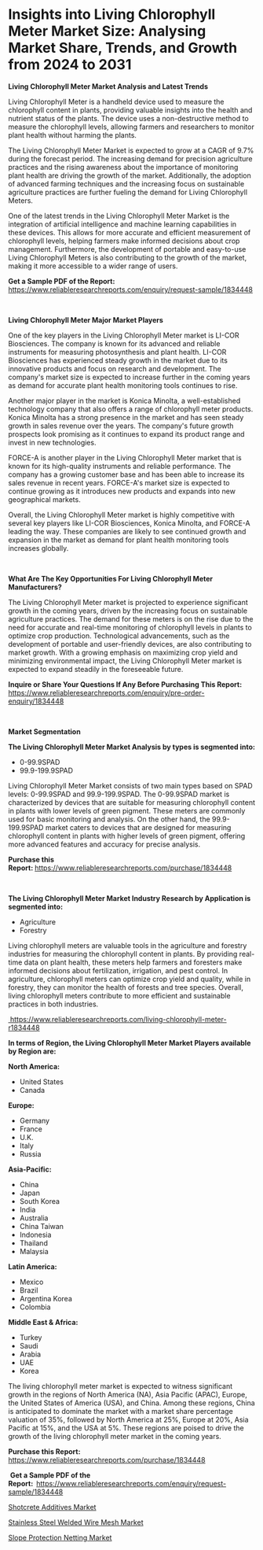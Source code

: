 <p><h1>Insights into Living Chlorophyll Meter Market Size: Analysing Market Share, Trends, and Growth from 2024 to 2031</h1></p><p><strong>Living Chlorophyll Meter Market Analysis and Latest Trends</strong></p>
<p><p>Living Chlorophyll Meter is a handheld device used to measure the chlorophyll content in plants, providing valuable insights into the health and nutrient status of the plants. The device uses a non-destructive method to measure the chlorophyll levels, allowing farmers and researchers to monitor plant health without harming the plants.</p><p>The Living Chlorophyll Meter Market is expected to grow at a CAGR of 9.7% during the forecast period. The increasing demand for precision agriculture practices and the rising awareness about the importance of monitoring plant health are driving the growth of the market. Additionally, the adoption of advanced farming techniques and the increasing focus on sustainable agriculture practices are further fueling the demand for Living Chlorophyll Meters.</p><p>One of the latest trends in the Living Chlorophyll Meter Market is the integration of artificial intelligence and machine learning capabilities in these devices. This allows for more accurate and efficient measurement of chlorophyll levels, helping farmers make informed decisions about crop management. Furthermore, the development of portable and easy-to-use Living Chlorophyll Meters is also contributing to the growth of the market, making it more accessible to a wider range of users.</p></p>
<p><strong>Get a Sample PDF of the Report:&nbsp;</strong> <a href="https://www.reliableresearchreports.com/enquiry/request-sample/1834448">https://www.reliableresearchreports.com/enquiry/request-sample/1834448</a></p>
<p>&nbsp;</p>
<p><strong>Living Chlorophyll Meter Major Market Players</strong></p>
<p><p>One of the key players in the Living Chlorophyll Meter market is LI-COR Biosciences. The company is known for its advanced and reliable instruments for measuring photosynthesis and plant health. LI-COR Biosciences has experienced steady growth in the market due to its innovative products and focus on research and development. The company's market size is expected to increase further in the coming years as demand for accurate plant health monitoring tools continues to rise.</p><p>Another major player in the market is Konica Minolta, a well-established technology company that also offers a range of chlorophyll meter products. Konica Minolta has a strong presence in the market and has seen steady growth in sales revenue over the years. The company's future growth prospects look promising as it continues to expand its product range and invest in new technologies.</p><p>FORCE-A is another player in the Living Chlorophyll Meter market that is known for its high-quality instruments and reliable performance. The company has a growing customer base and has been able to increase its sales revenue in recent years. FORCE-A's market size is expected to continue growing as it introduces new products and expands into new geographical markets.</p><p>Overall, the Living Chlorophyll Meter market is highly competitive with several key players like LI-COR Biosciences, Konica Minolta, and FORCE-A leading the way. These companies are likely to see continued growth and expansion in the market as demand for plant health monitoring tools increases globally.</p></p>
<p>&nbsp;</p>
<p><strong>What Are The Key Opportunities For Living Chlorophyll Meter Manufacturers?</strong></p>
<p><p>The Living Chlorophyll Meter market is projected to experience significant growth in the coming years, driven by the increasing focus on sustainable agriculture practices. The demand for these meters is on the rise due to the need for accurate and real-time monitoring of chlorophyll levels in plants to optimize crop production. Technological advancements, such as the development of portable and user-friendly devices, are also contributing to market growth. With a growing emphasis on maximizing crop yield and minimizing environmental impact, the Living Chlorophyll Meter market is expected to expand steadily in the foreseeable future.</p></p>
<p><strong>Inquire or Share Your Questions If Any Before Purchasing This Report:</strong> <a href="https://www.reliableresearchreports.com/enquiry/pre-order-enquiry/1834448">https://www.reliableresearchreports.com/enquiry/pre-order-enquiry/1834448</a></p>
<p>&nbsp;</p>
<p><strong>Market Segmentation</strong></p>
<p><strong>The Living Chlorophyll Meter Market Analysis by types is segmented into:</strong></p>
<p><ul><li>0-99.9SPAD</li><li>99.9-199.9SPAD</li></ul></p>
<p><p>Living Chlorophyll Meter Market consists of two main types based on SPAD levels: 0-99.9SPAD and 99.9-199.9SPAD. The 0-99.9SPAD market is characterized by devices that are suitable for measuring chlorophyll content in plants with lower levels of green pigment. These meters are commonly used for basic monitoring and analysis. On the other hand, the 99.9-199.9SPAD market caters to devices that are designed for measuring chlorophyll content in plants with higher levels of green pigment, offering more advanced features and accuracy for precise analysis.</p></p>
<p><strong>Purchase this Report:&nbsp;</strong><a href="https://www.reliableresearchreports.com/purchase/1834448">https://www.reliableresearchreports.com/purchase/1834448</a></p>
<p>&nbsp;</p>
<p><strong>The Living Chlorophyll Meter Market Industry Research by Application is segmented into:</strong></p>
<p><ul><li>Agriculture</li><li>Forestry</li></ul></p>
<p><p>Living chlorophyll meters are valuable tools in the agriculture and forestry industries for measuring the chlorophyll content in plants. By providing real-time data on plant health, these meters help farmers and foresters make informed decisions about fertilization, irrigation, and pest control. In agriculture, chlorophyll meters can optimize crop yield and quality, while in forestry, they can monitor the health of forests and tree species. Overall, living chlorophyll meters contribute to more efficient and sustainable practices in both industries.</p></p>
<p><a href="https://www.reliableresearchreports.com/living-chlorophyll-meter-r1834448">&nbsp;https://www.reliableresearchreports.com/living-chlorophyll-meter-r1834448</a></p>
<p><strong>In terms of Region, the Living Chlorophyll Meter Market Players available by Region are:</strong></p>
<p>
    <p> <strong> North America: </strong>
        <ul>
            <li>United States</li>
            <li>Canada</li>
        </ul>
        </p> 
    <p> <strong> Europe: </strong>
        <ul>
            <li>Germany</li>
            <li>France</li>
            <li>U.K.</li>
            <li>Italy</li>
            <li>Russia</li>
        </ul>
        </p> 
    <p> <strong> Asia-Pacific: </strong>
        <ul>
            <li>China</li>
            <li>Japan</li>
            <li>South Korea</li>
            <li>India</li>
            <li>Australia</li>
            <li>China Taiwan</li>
            <li>Indonesia</li>
            <li>Thailand</li>
            <li>Malaysia</li>
        </ul>
        </p> 
    <p> <strong> Latin America: </strong>
        <ul>
            <li>Mexico</li>
            <li>Brazil</li>
            <li>Argentina Korea</li>
            <li>Colombia</li>
        </ul>
        </p> 
    <p> <strong> Middle East & Africa: </strong>
        <ul>
            <li>Turkey</li>
            <li>Saudi</li>
            <li>Arabia</li>
            <li>UAE</li>
            <li>Korea</li>
        </ul>
    </p>
    </p>
<p><p>The living chlorophyll meter market is expected to witness significant growth in the regions of North America (NA), Asia Pacific (APAC), Europe, the United States of America (USA), and China. Among these regions, China is anticipated to dominate the market with a market share percentage valuation of 35%, followed by North America at 25%, Europe at 20%, Asia Pacific at 15%, and the USA at 5%. These regions are poised to drive the growth of the living chlorophyll meter market in the coming years.</p></p>
<p><strong>Purchase this Report: </strong><a href="https://www.reliableresearchreports.com/purchase/1834448">https://www.reliableresearchreports.com/purchase/1834448</a></p>
<p>&nbsp;<strong>Get a Sample PDF of the Report:&nbsp;&nbsp;</strong><a href="https://www.reliableresearchreports.com/enquiry/request-sample/1834448">https://www.reliableresearchreports.com/enquiry/request-sample/1834448</a></p>
<p><strong></strong></p>
<p><p><a href="https://pretty-mail-caf.notion.site/Shotcrete-Additives-Market-Focuses-on-Market-Share-Size-and-Projected-Forecast-Till-2031-7407afc65d2b4d14a82ea09bdd0557f9">Shotcrete Additives Market</a></p><p><a href="https://full-wildebeest-80b.notion.site/Stainless-Steel-Welded-Wire-Mesh-Market-Trends-and-Market-Analysis-forecasted-for-period-2024-2031-4be07decd5284bb684c0d2264a7e56b9">Stainless Steel Welded Wire Mesh Market</a></p><p><a href="https://flame-sidecar-702.notion.site/Slope-Protection-Netting-Market-Size-and-Market-Trends-Complete-Industry-Overview-2024-to-2031-5364ece850804c86b02d683f3b1e0f9c">Slope Protection Netting Market</a></p></p>